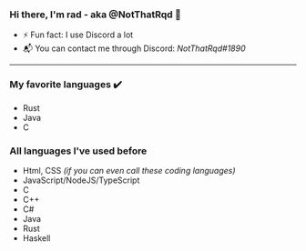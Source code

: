 ### Hi there, I'm rad - aka @NotThatRqd 👋

- ⚡ Fun fact: I use Discord a lot
- 📬 You can contact me through Discord: *NotThatRqd#1890*

---

### My favorite languages ✔️

- Rust
- Java
- C

### All languages I've used before

- Html, CSS *(if you can even call these coding languages)*
- JavaScript/NodeJS/TypeScript
- C
- C++
- C#
- Java
- Rust
- Haskell
